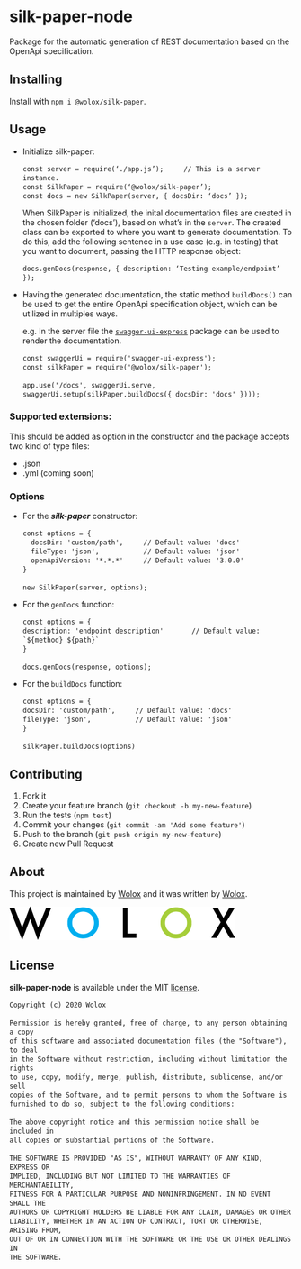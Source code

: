 # silk-paper-node
Package for the automatic generation of REST documentation based on the OpenApi specification.

## Installing
Install with `npm i @wolox/silk-paper`.

## Usage
* Initialize silk-paper:
  ```
  const server = require(‘./app.js’);     // This is a server instance.
  const SilkPaper = require(‘@wolox/silk-paper’);
  const docs = new SilkPaper(server, { docsDir: ‘docs’ });
  ```
  When SilkPaper is initialized, the inital documentation files are created in the chosen folder (‘docs’), based on what’s in the `server`. The created class can be exported to where you want to generate documentation. To do this, add the following sentence in a use case (e.g. in testing) that you want to document, passing the HTTP response object:

  ```
  docs.genDocs(response, { description: ‘Testing example/endpoint’ });
  ```

* Having the generated documentation, the static method `buildDocs()` can be used to get the entire OpenApi specification object, which can be utilized in multiples ways.

  e.g. In the server file the [`swagger-ui-express`](https://www.npmjs.com/package/swagger-ui-express) package can be used to render the documentation.
  ```
  const swaggerUi = require('swagger-ui-express');
  const silkPaper = require('@wolox/silk-paper');

  app.use('/docs', swaggerUi.serve, swaggerUi.setup(silkPaper.buildDocs({ docsDir: 'docs' })));
  ``` 

### Supported extensions: 
This should be added as option in the constructor and the package accepts two kind of type files:
* .json
* .yml (coming soon)

### Options
* For the ***silk-paper*** constructor:
  ``` 
  const options = {
    docsDir: 'custom/path',     // Default value: 'docs'
    fileType: 'json',           // Default value: 'json'
    openApiVersion: '*.*.*'     // Default value: '3.0.0'
  }

  new SilkPaper(server, options);
  ```
* For the `genDocs` function:
  ``` 
  const options = {
  description: 'endpoint description'       // Default value: `${method} ${path}`
  }

  docs.genDocs(response, options);
  ```

* For the `buildDocs` function: 
  ```
  const options = {
  docsDir: 'custom/path',     // Default value: 'docs'
  fileType: 'json',           // Default value: 'json'
  }

  silkPaper.buildDocs(options)
  ```

## Contributing

1. Fork it
2. Create your feature branch (`git checkout -b my-new-feature`)
3. Run the tests (`npm test`)
4. Commit your changes (`git commit -am 'Add some feature'`)
5. Push to the branch (`git push origin my-new-feature`)
6. Create new Pull Request

## About

This project is maintained by [Wolox](https://github.com/wolox) and it was written by [Wolox](http://www.wolox.com.ar).

![Wolox](https://raw.githubusercontent.com/Wolox/press-kit/master/logos/logo_banner.png)

## License

**silk-paper-node** is available under the MIT [license](LICENSE.md).

    Copyright (c) 2020 Wolox

    Permission is hereby granted, free of charge, to any person obtaining a copy
    of this software and associated documentation files (the "Software"), to deal
    in the Software without restriction, including without limitation the rights
    to use, copy, modify, merge, publish, distribute, sublicense, and/or sell
    copies of the Software, and to permit persons to whom the Software is
    furnished to do so, subject to the following conditions:

    The above copyright notice and this permission notice shall be included in
    all copies or substantial portions of the Software.

    THE SOFTWARE IS PROVIDED "AS IS", WITHOUT WARRANTY OF ANY KIND, EXPRESS OR
    IMPLIED, INCLUDING BUT NOT LIMITED TO THE WARRANTIES OF MERCHANTABILITY,
    FITNESS FOR A PARTICULAR PURPOSE AND NONINFRINGEMENT. IN NO EVENT SHALL THE
    AUTHORS OR COPYRIGHT HOLDERS BE LIABLE FOR ANY CLAIM, DAMAGES OR OTHER
    LIABILITY, WHETHER IN AN ACTION OF CONTRACT, TORT OR OTHERWISE, ARISING FROM,
    OUT OF OR IN CONNECTION WITH THE SOFTWARE OR THE USE OR OTHER DEALINGS IN
    THE SOFTWARE.
